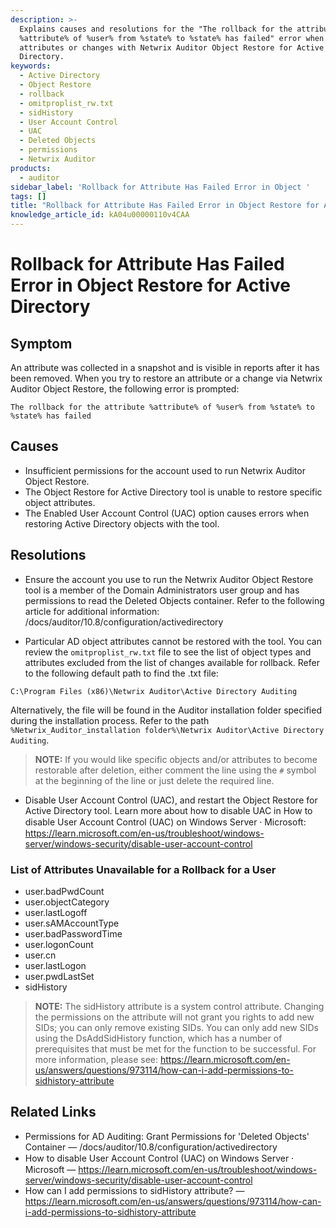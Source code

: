 ```yaml
---
description: >-
  Explains causes and resolutions for the "The rollback for the attribute
  %attribute% of %user% from %state% to %state% has failed" error when restoring
  attributes or changes with Netwrix Auditor Object Restore for Active
  Directory.
keywords:
  - Active Directory
  - Object Restore
  - rollback
  - omitproplist_rw.txt
  - sidHistory
  - User Account Control
  - UAC
  - Deleted Objects
  - permissions
  - Netwrix Auditor
products:
  - auditor
sidebar_label: 'Rollback for Attribute Has Failed Error in Object '
tags: []
title: "Rollback for Attribute Has Failed Error in Object Restore for Active Directory"
knowledge_article_id: kA04u00000110v4CAA
---
```


# Rollback for Attribute Has Failed Error in Object Restore for Active Directory

## Symptom

An attribute was collected in a snapshot and is visible in reports after it has been removed. When you try to restore an attribute or a change via Netwrix Auditor Object Restore, the following error is prompted:

```text
The rollback for the attribute %attribute% of %user% from %state% to %state% has failed
```

## Causes

- Insufficient permissions for the account used to run Netwrix Auditor Object Restore.
- The Object Restore for Active Directory tool is unable to restore specific object attributes.
- The Enabled User Account Control (UAC) option causes errors when restoring Active Directory objects with the tool.

## Resolutions

- Ensure the account you use to run the Netwrix Auditor Object Restore tool is a member of the Domain Administrators user group and has permissions to read the Deleted Objects container. Refer to the following article for additional information: /docs/auditor/10.8/configuration/activedirectory

- Particular AD object attributes cannot be restored with the tool. You can review the `omitproplist_rw.txt` file to see the list of object types and attributes excluded from the list of changes available for rollback. Refer to the following default path to find the .txt file:

```text
C:\Program Files (x86)\Netwrix Auditor\Active Directory Auditing
```

  Alternatively, the file will be found in the Auditor installation folder specified during the installation process. Refer to the path `%Netwrix_Auditor_installation folder%\Netwrix Auditor\Active Directory Auditing`.

  > **NOTE:** If you would like specific objects and/or attributes to become restorable after deletion, either comment the line using the `#` symbol at the beginning of the line or just delete the required line.

- Disable User Account Control (UAC), and restart the Object Restore for Active Directory tool. Learn more about how to disable UAC in How to disable User Account Control (UAC) on Windows Server ⸱ Microsoft: https://learn.microsoft.com/en-us/troubleshoot/windows-server/windows-security/disable-user-account-control

### List of Attributes Unavailable for a Rollback for a User

- user.badPwdCount
- user.objectCategory
- user.lastLogoff
- user.sAMAccountType
- user.badPasswordTime
- user.logonCount
- user.cn
- user.lastLogon
- user.pwdLastSet
- sidHistory

> **NOTE:** The sidHistory attribute is a system control attribute. Changing the permissions on the attribute will not grant you rights to add new SIDs; you can only remove existing SIDs. You can only add new SIDs using the DsAddSidHistory function, which has a number of prerequisites that must be met for the function to be successful. For more information, please see: https://learn.microsoft.com/en-us/answers/questions/973114/how-can-i-add-permissions-to-sidhistory-attribute

## Related Links

- Permissions for AD Auditing: Grant Permissions for 'Deleted Objects' Container — /docs/auditor/10.8/configuration/activedirectory
- How to disable User Account Control (UAC) on Windows Server ⸱ Microsoft — https://learn.microsoft.com/en-us/troubleshoot/windows-server/windows-security/disable-user-account-control
- How can I add permissions to sidHistory attribute? — https://learn.microsoft.com/en-us/answers/questions/973114/how-can-i-add-permissions-to-sidhistory-attribute
